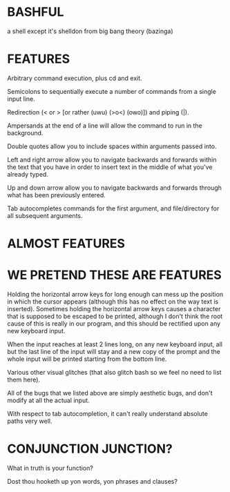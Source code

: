 # BASHFUL

a shell except it's shelldon from big bang theory (bazinga)

# FEATURES

Arbitrary command execution, plus cd and exit.

Semicolons to sequentially execute a number of commands from a single input line.

Redirection (< or > [or rather (uwu) (>o<) (owo)]) and piping (|).

Ampersands at the end of a line will allow the command to run in the background.

Double quotes allow you to include spaces within arguments passed into.

Left and right arrow allow you to navigate backwards and forwards within the text that you have in order to insert text in the middle of what you've already typed.

Up and down arrow allow you to navigate backwards and forwards through what has been previously entered.

Tab autocompletes commands for the first argument, and file/directory for all subsequent arguments.

# ALMOST FEATURES



# WE PRETEND THESE ARE FEATURES

Holding the horizontal arrow keys for long enough can mess up the position in which the cursor appears (although this has no effect on the way text is inserted). Sometimes holding the horizontal arrow keys causes a character that is supposed to be escaped to be printed, although I don't think the root cause of this is really in our program, and this should be rectified upon any new keyboard input.

When the input reaches at least 2 lines long, on any new keyboard input, all but the last line of the input will stay and a new copy of the prompt and the whole input will be printed starting from the bottom line. 

Various other visual glitches (that also glitch bash so we feel no need to list them here).

All of the bugs that we listed above are simply aesthetic bugs, and don't modify at all the actual input.

With respect to tab autocompletion, it can't really understand absolute paths very well.

# CONJUNCTION JUNCTION?

What in truth is your function?

Dost thou hooketh up yon words, yon phrases and clauses?
